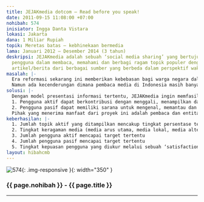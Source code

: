 ```yaml
---
title: JEJAKmedia dotcom – Read before you speak!
date: 2011-09-15 11:08:00 +07:00
nohibah: 574
inisiator: Ingga Danta Vistara
lokasi: Jakarta
dana: 1 Miliar Rupiah
topik: Meretas batas – kebhinekaan bermedia
lama: Januari 2012 – Desember 2014 (3 tahun)
deskripsi: JEJAKmedia adalah sebuah ‘social media sharing’ yang bertujuan untuk memfasilitasi
  pengguna dalam membaca, memahami dan berbagi ragam topik populer dengan mengeterkaitkan
  artikel/berita dari berbagai sumber yang berbeda dalam perspektif waktu (kronologis).
masalah: |-
  Era reformasi sekarang ini memberikan kebebasan bagi warga negara dalam mendapatkan informasi, dan kebebasan berpendapat. Media dipenuhi dengan berbagai berita dan diskusi mengenai peristiwa, kejadian dan wacana kontroversial sehingga memancing daya pikir masyarakat untuk aktif menyuarakan pendapatnya.
  Namun ada kecenderungan dimana pembaca media di Indonesia masih banyak yang memahami suatu informasi secara parsial tanpa ekplorasi lebih jauh terhadap keragaman sumber informasi, urutan kronologis dan hubungan kausatif dari berbagai kejadian yang saling terkait, sehingga berpengaruh kurang baik terhadap kualitas diskusi publik terhadap wacana yang ada.
solusi: |-
  Dengan model presentasi informasi tertentu, JEJAKmedia ingin memfasilitasi agar:
  1. Pengguna aktif dapat berkontribusi dengan menggali, menampilkan dan membagi suatu informasi secara komprehensif melalui kumpulan artikel/berita dari berbagai sumber yang sudah dibacanya dan dinilai perlu untuk dibaca juga oleh orang lain.
  2. Pengguna pasif dapat memiliki sarana untuk mengenal, memantau dan memahami perkembangan suatu informasi secara komprehensif dari berbagai sumber dan tersaji secara kronologis berdasarkan perspektif waktu dan hubungan kausatif yang lebih jelas.
  Pihak yang menerima manfaat dari proyek ini adalah pembaca dan entitas usaha media online di Indonesia
keberhasilan: |-
  1. Jumlah topik aktif yang ditampilkan mencakup tingkat persentase tertentu dari jumlah topik-topik utama yang tampil di berbagai media (online/offline)
  2. Tingkat keragaman media (media arus utama, media lokal, media alternatif) yang menjadi referensi di setiap topik
  3. Jumlah pengguna aktif mencapai target tertentu
  4. Jumlah pengguna pasif mencapai target tertentu
  5. Tingkat kepuasan pengguna yang diukur melalui sebuah ‘satisfaction survey’
layout: hibahcmb
---
```


![574](/static/img/hibahcmb/574.png){: .img-responsive }{: width="350" }

### {{ page.nohibah }} - {{ page.title }}

---
